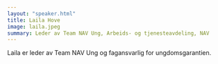 ```yaml
---
layout: "speaker.html"
title: Laila Hove
image: laila.jpeg
summary: Leder av Team NAV Ung, Arbeids- og tjenesteavdeling, NAV
---
```

Laila er leder av Team NAV Ung og fagansvarlig for ungdomsgarantien.
